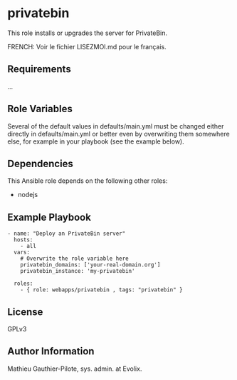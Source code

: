 privatebin
=========

This role installs or upgrades the server for PrivateBin. 

FRENCH: Voir le fichier LISEZMOI.md pour le français.

Requirements
------------

...

Role Variables
--------------

Several of the default values in defaults/main.yml must be changed either directly in defaults/main.yml or better even by overwriting them somewhere else, for example in your playbook (see the example below).

Dependencies
------------

This Ansible role depends on the following other roles:

- nodejs

Example Playbook
----------------

```
- name: "Deploy an PrivateBin server"
  hosts: 
    - all
  vars:
    # Overwrite the role variable here
    privatebin_domains: ['your-real-domain.org']
    privatebin_instance: 'my-privatebin'

  roles:
    - { role: webapps/privatebin , tags: "privatebin" }
```

License
-------

GPLv3

Author Information
------------------

Mathieu Gauthier-Pilote, sys. admin. at Evolix.
